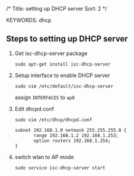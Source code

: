 /*
  Title: setting up DHCP server
  Sort: 2
  */

KEYWORDS: dhcp

## Steps to setting up DHCP server

1. Get isc-dhcp-server package
   ```
   sudo apt-get install isc-dhcp-server
   ```

2. Setup interface to enable DHCP server
   ```
   sudo vim /etc/default/isc-dhcp-server
   ```
   assign `INTERFACES` to `ap0`

3. Edit dhcpd.conf
   ```
   sudo vim /etc/dhcp/dhcpd.conf
   ```

   ```
   subnet 192.168.1.0 netmask 255.255.255.0 {
          range 192.168.1.2 192.168.1.253;
          option routers 192.168.1.254;
   }
   ```
4. switch wlan to AP mode
   ```
   sudo service isc-dhcp-server start
   ```